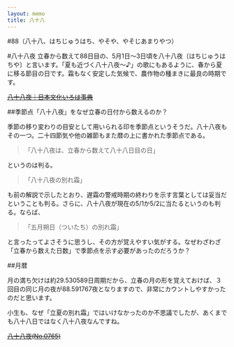 ```yaml
---
layout: memo
title: 八十八
---
```

#88（八十八、はちじゅうはち、やそや、やそじあまりやつ）


#八十八夜
立春から数えて88日目の、5月1日～3日頃を八十八夜〔はちじゅうはちや〕と言います。「夏も近づく八十八夜～♪」の歌にもあるように、春から夏に移る節目の日です。霜もなく安定した気候で、農作物の種まきに最良の時期です。

<s>[八十八夜｜日本文化いろは事典](http://iroha-japan.net/iroha/A05_zassetsu/05_88ya.html)</s>

##季節点「八十八夜」をなぜ立春の日付から数えるのか？

季節の移り変わりの目安として用いられる印を季節点というそうだ。八十八夜もその一つ。二十四節気や他の雑節もまた暦の上に書かれた季節点である。

>「八十八夜は、立春から数えて八十八日目の日」

というのは判る。

>「八十八夜の別れ霜」

も前の解説で示したとおり、遅霜の警戒時期の終わりを示す言葉としては妥当だということも判る。さらに、八十八夜が現在の5/1か5/2に当たるというのも判る。ならば、

>「五月朔日（ついたち）の別れ霜」

と言ったってよさそうに思うし、その方が覚えやすい気がする。なぜわざわざ「立春から数えた日数」で季節点を示す必要があったのだろうか？

##月暦

月の満ち欠けは約29.530589日周期だから、立春の月の形を覚えておけば、３回目の同じ月の夜が88.591767夜となりますので、非常にカウントしやすかったのだと思います。

小生も、なぜ「立夏の別れ霜」ではいけなかったのか不思議でしたが、あくまでも八十八日ではなく八十八夜なんですね。

<s>[八十八夜(No.0765)](http://koyomi8.com/reki_doc/doc_0765.htm)</s>
